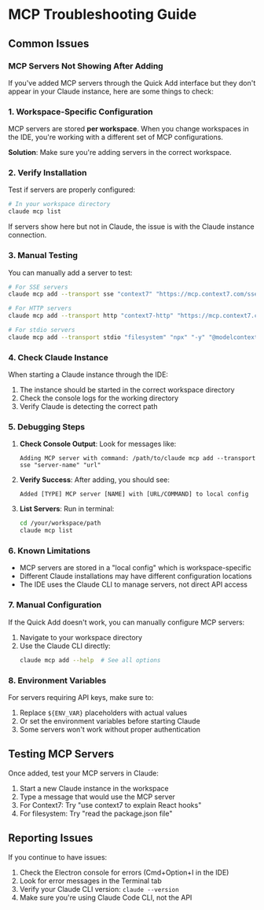 # MCP Troubleshooting Guide

## Common Issues

### MCP Servers Not Showing After Adding

If you've added MCP servers through the Quick Add interface but they don't appear in your Claude instance, here are some things to check:

### 1. Workspace-Specific Configuration
MCP servers are stored **per workspace**. When you change workspaces in the IDE, you're working with a different set of MCP configurations.

**Solution**: Make sure you're adding servers in the correct workspace.

### 2. Verify Installation
Test if servers are properly configured:

```bash
# In your workspace directory
claude mcp list
```

If servers show here but not in Claude, the issue is with the Claude instance connection.

### 3. Manual Testing
You can manually add a server to test:

```bash
# For SSE servers
claude mcp add --transport sse "context7" "https://mcp.context7.com/sse"

# For HTTP servers  
claude mcp add --transport http "context7-http" "https://mcp.context7.com/mcp"

# For stdio servers
claude mcp add --transport stdio "filesystem" "npx" "-y" "@modelcontextprotocol/server-filesystem"
```

### 4. Check Claude Instance
When starting a Claude instance through the IDE:
1. The instance should be started in the correct workspace directory
2. Check the console logs for the working directory
3. Verify Claude is detecting the correct path

### 5. Debugging Steps

1. **Check Console Output**: Look for messages like:
   ```
   Adding MCP server with command: /path/to/claude mcp add --transport sse "server-name" "url"
   ```

2. **Verify Success**: After adding, you should see:
   ```
   Added [TYPE] MCP server [NAME] with [URL/COMMAND] to local config
   ```

3. **List Servers**: Run in terminal:
   ```bash
   cd /your/workspace/path
   claude mcp list
   ```

### 6. Known Limitations

- MCP servers are stored in a "local config" which is workspace-specific
- Different Claude installations may have different configuration locations
- The IDE uses the Claude CLI to manage servers, not direct API access

### 7. Manual Configuration

If the Quick Add doesn't work, you can manually configure MCP servers:

1. Navigate to your workspace directory
2. Use the Claude CLI directly:
   ```bash
   claude mcp add --help  # See all options
   ```

### 8. Environment Variables

For servers requiring API keys, make sure to:
1. Replace `${ENV_VAR}` placeholders with actual values
2. Or set the environment variables before starting Claude
3. Some servers won't work without proper authentication

## Testing MCP Servers

Once added, test your MCP servers in Claude:

1. Start a new Claude instance in the workspace
2. Type a message that would use the MCP server
3. For Context7: Try "use context7 to explain React hooks"
4. For filesystem: Try "read the package.json file"

## Reporting Issues

If you continue to have issues:
1. Check the Electron console for errors (Cmd+Option+I in the IDE)
2. Look for error messages in the Terminal tab
3. Verify your Claude CLI version: `claude --version`
4. Make sure you're using Claude Code CLI, not the API